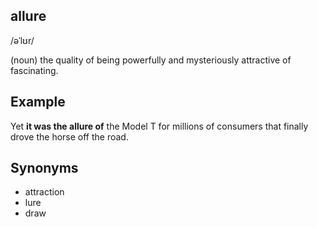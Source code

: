 ## allure

/əˈlʊr/

(noun) the quality of being powerfully and mysteriously attractive of fascinating.

## Example 

Yet **it was the allure of** the Model T for millions of consumers that finally drove the horse off the road.

## Synonyms

+ attraction
+ lure
+ draw